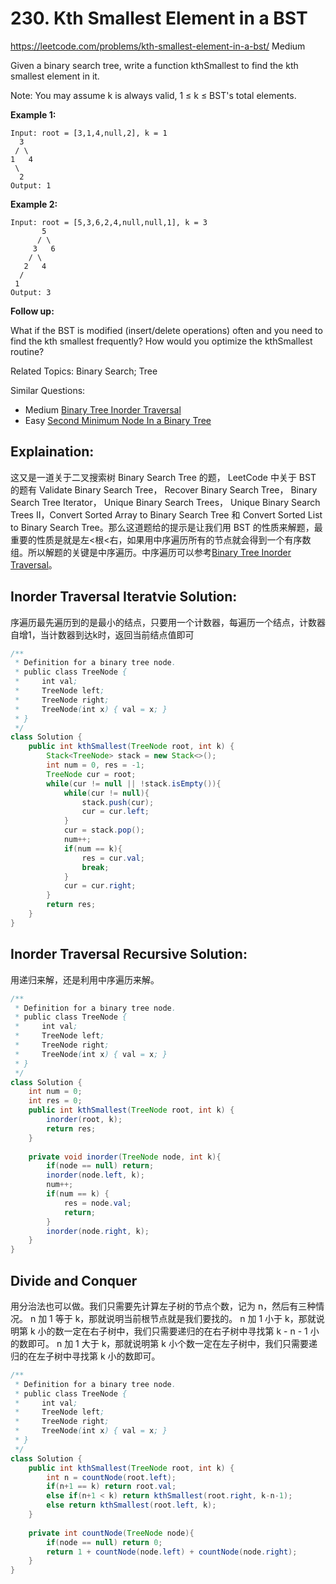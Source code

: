 # 230. Kth Smallest Element in a BST
<https://leetcode.com/problems/kth-smallest-element-in-a-bst/>
Medium

Given a binary search tree, write a function kthSmallest to find the kth smallest element in it.

Note: 
You may assume k is always valid, 1 ≤ k ≤ BST's total elements.

**Example 1:**

    Input: root = [3,1,4,null,2], k = 1
      3
     / \
    1   4
     \
      2
    Output: 1

**Example 2:**

    Input: root = [5,3,6,2,4,null,null,1], k = 3
           5
          / \
         3   6
        / \
       2   4
      /
     1
    Output: 3

**Follow up:**

What if the BST is modified (insert/delete operations) often and you need to find the kth smallest frequently? How would you optimize the kthSmallest routine?

Related Topics: Binary Search; Tree

Similar Questions:

* Medium [Binary Tree Inorder Traversal](https://leetcode.com/problems/binary-tree-inorder-traversal/)
* Easy [Second Minimum Node In a Binary Tree](https://leetcode.com/problems/second-minimum-node-in-a-binary-tree/)

## Explaination: 
这又是一道关于二叉搜索树 Binary Search Tree 的题， LeetCode 中关于 BST 的题有 Validate Binary Search Tree， Recover Binary Search Tree， Binary Search Tree Iterator， Unique Binary Search Trees， Unique Binary Search Trees II，Convert Sorted Array to Binary Search Tree 和 Convert Sorted List to Binary Search Tree。那么这道题给的提示是让我们用 BST 的性质来解题，最重要的性质是就是左<根<右，如果用中序遍历所有的节点就会得到一个有序数组。所以解题的关键是中序遍历。中序遍历可以参考[Binary Tree Inorder Traversal](https://leetcode.com/problems/binary-tree-inorder-traversal/)。

## Inorder Traversal Iteratvie Solution: 
序遍历最先遍历到的是最小的结点，只要用一个计数器，每遍历一个结点，计数器自增1，当计数器到达k时，返回当前结点值即可
```java
/**
 * Definition for a binary tree node.
 * public class TreeNode {
 *     int val;
 *     TreeNode left;
 *     TreeNode right;
 *     TreeNode(int x) { val = x; }
 * }
 */
class Solution {
    public int kthSmallest(TreeNode root, int k) {
        Stack<TreeNode> stack = new Stack<>();
        int num = 0, res = -1;
        TreeNode cur = root;
        while(cur != null || !stack.isEmpty()){
            while(cur != null){
                stack.push(cur);
                cur = cur.left;
            }
            cur = stack.pop();
            num++;
            if(num == k){
                res = cur.val;
                break;
            }
            cur = cur.right;
        }
        return res;
    }
}
```

## Inorder Traversal Recursive Solution: 
用递归来解，还是利用中序遍历来解。
```java
/**
 * Definition for a binary tree node.
 * public class TreeNode {
 *     int val;
 *     TreeNode left;
 *     TreeNode right;
 *     TreeNode(int x) { val = x; }
 * }
 */
class Solution {
    int num = 0;
    int res = 0;
    public int kthSmallest(TreeNode root, int k) {
        inorder(root, k);
        return res;
    }
    
    private void inorder(TreeNode node, int k){
        if(node == null) return;
        inorder(node.left, k);
        num++;
        if(num == k) {
            res = node.val;
            return;
        }
        inorder(node.right, k);
    }
}
```

## Divide and Conquer
用分治法也可以做。我们只需要先计算左子树的节点个数，记为 n，然后有三种情况。
  n 加 1 等于 k，那就说明当前根节点就是我们要找的。
  n 加 1 小于 k，那就说明第 k 小的数一定在右子树中，我们只需要递归的在右子树中寻找第 k - n - 1 小的数即可。
  n 加 1 大于 k，那就说明第 k 小个数一定在左子树中，我们只需要递归的在左子树中寻找第 k 小的数即可。


```java
/**
 * Definition for a binary tree node.
 * public class TreeNode {
 *     int val;
 *     TreeNode left;
 *     TreeNode right;
 *     TreeNode(int x) { val = x; }
 * }
 */
class Solution {
    public int kthSmallest(TreeNode root, int k) {
        int n = countNode(root.left);
        if(n+1 == k) return root.val;
        else if(n+1 < k) return kthSmallest(root.right, k-n-1);
        else return kthSmallest(root.left, k);
    }
    
    private int countNode(TreeNode node){
        if(node == null) return 0;
        return 1 + countNode(node.left) + countNode(node.right);
    }
}
```